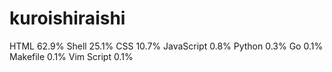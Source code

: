 # kuroishiraishi
HTML              62.9%
Shell             25.1%
CSS               10.7%
JavaScript        0.8%
Python            0.3%
Go                0.1%
Makefile          0.1%
Vim Script        0.1%

